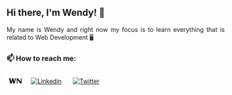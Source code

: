 ## Hi there, I'm Wendy! 👋

<!--
**wendyyng/wendyyng** is a ✨ _special_ ✨ repository because its `README.md` (this file) appears on your GitHub profile.

Here are some ideas to get you started:

- 🔭 I’m currently working on ...
- 🌱 I’m currently learning ...
- 👯 I’m looking to collaborate on ...
- 🤔 I’m looking for help with ...
- 💬 Ask me about ...
- 📫 How to reach me: ...
- 😄 Pronouns: ...
- ⚡ Fun fact: ...
-->

<div align="justify">
  My name is Wendy and right now my focus is to learn everything that is related to Web Development 🖥️ 
  </div>

<!--### ⚡ Fun fact:
- I have a background in international relations and accounting
- I have lived in 5 countries and speak 4 languages: English, Mandarin, Japanese and Malay -->

### 📫 How to reach me:
[<img align="center" alt="Personal"  src="android-chrome-512x512.png" style="text-align: justify" width="40px"/>](https://wendyng.netlify.app/)
&nbsp;&nbsp;
[<img align="center" alt="Linkedin" width="26px" src="https://cdn.jsdelivr.net/gh/devicons/devicon/icons/linkedin/linkedin-original.svg" style="padding-right:10px;" />](https://www.linkedin.com/in/wendyywng)
&nbsp;&nbsp;
[<img align="center" alt="Twitter"  src="https://cdn.jsdelivr.net/gh/devicons/devicon/icons/twitter/twitter-original.svg" style="padding-right:5px;" width="26px"/>](https://twitter.com/wendyywng)
&nbsp;&nbsp;
